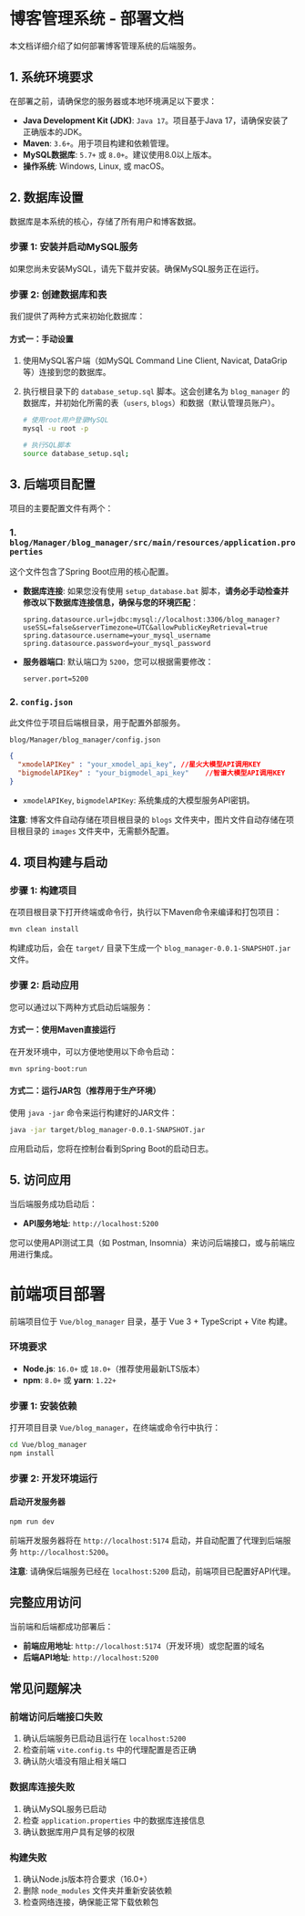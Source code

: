 # 博客管理系统 - 部署文档

本文档详细介绍了如何部署博客管理系统的后端服务。

## 1. 系统环境要求

在部署之前，请确保您的服务器或本地环境满足以下要求：

- **Java Development Kit (JDK)**: `Java 17`。项目基于Java 17，请确保安装了正确版本的JDK。
- **Maven**: `3.6+`。用于项目构建和依赖管理。
- **MySQL数据库**: `5.7+` 或 `8.0+`。建议使用8.0以上版本。
- **操作系统**: Windows, Linux, 或 macOS。

## 2. 数据库设置

数据库是本系统的核心，存储了所有用户和博客数据。

### 步骤 1: 安装并启动MySQL服务

如果您尚未安装MySQL，请先下载并安装。确保MySQL服务正在运行。

### 步骤 2: 创建数据库和表

我们提供了两种方式来初始化数据库：

#### 方式一：手动设置

1. 使用MySQL客户端（如MySQL Command Line Client, Navicat, DataGrip等）连接到您的数据库。
2. 执行根目录下的 `database_setup.sql` 脚本。这会创建名为 `blog_manager` 的数据库，并初始化所需的表（`users`, `blogs`）和数据（默认管理员账户）。

   ```bash
   # 使用root用户登录MySQL
   mysql -u root -p

   # 执行SQL脚本
   source database_setup.sql;
   ```

## 3. 后端项目配置

项目的主要配置文件有两个：

### 1. `blog/Manager/blog_manager/src/main/resources/application.properties `

这个文件包含了Spring Boot应用的核心配置。

- **数据库连接**:
  如果您没有使用 `setup_database.bat` 脚本，**请务必手动检查并修改以下数据库连接信息，确保与您的环境匹配**：

  ```properties
  spring.datasource.url=jdbc:mysql://localhost:3306/blog_manager?useSSL=false&serverTimezone=UTC&allowPublicKeyRetrieval=true
  spring.datasource.username=your_mysql_username
  spring.datasource.password=your_mysql_password
  ```
- **服务器端口**:
  默认端口为 `5200`，您可以根据需要修改：

  ```properties
  server.port=5200
  ```

### 2. `config.json`

此文件位于项目后端根目录，用于配置外部服务。

`blog/Manager/blog_manager/config.json `

```json
{
  "xmodelAPIKey" : "your_xmodel_api_key", //星火大模型API调用KEY
  "bigmodelAPIKey" : "your_bigmodel_api_key"	//智谱大模型API调用KEY
}
```

- `xmodelAPIKey`, `bigmodelAPIKey`: 系统集成的大模型服务API密钥。

**注意**: 博客文件自动存储在项目根目录的 `blogs` 文件夹中，图片文件自动存储在项目根目录的 `images` 文件夹中，无需额外配置。

## 4. 项目构建与启动

### 步骤 1: 构建项目

在项目根目录下打开终端或命令行，执行以下Maven命令来编译和打包项目：

```bash
mvn clean install
```

构建成功后，会在 `target/` 目录下生成一个 `blog_manager-0.0.1-SNAPSHOT.jar` 文件。

### 步骤 2: 启动应用

您可以通过以下两种方式启动后端服务：

#### 方式一：使用Maven直接运行

在开发环境中，可以方便地使用以下命令启动：

```bash
mvn spring-boot:run
```

#### 方式二：运行JAR包（推荐用于生产环境）

使用 `java -jar` 命令来运行构建好的JAR文件：

```bash
java -jar target/blog_manager-0.0.1-SNAPSHOT.jar
```

应用启动后，您将在控制台看到Spring Boot的启动日志。

## 5. 访问应用

当后端服务成功启动后：

- **API服务地址**: `http://localhost:5200`

您可以使用API测试工具（如 Postman, Insomnia）来访问后端接口，或与前端应用进行集成。

# 前端项目部署

前端项目位于 `Vue/blog_manager` 目录，基于 Vue 3 + TypeScript + Vite 构建。

### 环境要求

- **Node.js**: `16.0+` 或 `18.0+`（推荐使用最新LTS版本）
- **npm**: `8.0+` 或 **yarn**: `1.22+`

### 步骤 1: 安装依赖

打开项目目录 `Vue/blog_manager`，在终端或命令行中执行：

```bash
cd Vue/blog_manager
npm install
```

### 步骤 2: 开发环境运行

#### 启动开发服务器

```bash
npm run dev
```

前端开发服务器将在 `http://localhost:5174` 启动，并自动配置了代理到后端服务 `http://localhost:5200`。

**注意**: 请确保后端服务已经在 `localhost:5200` 启动，前端项目已配置好API代理。

## 完整应用访问

当前端和后端都成功部署后：

- **前端应用地址**: `http://localhost:5174`（开发环境）或您配置的域名
- **后端API地址**: `http://localhost:5200`

## 常见问题解决

### 前端访问后端接口失败

1. 确认后端服务已启动且运行在 `localhost:5200`
2. 检查前端 `vite.config.ts` 中的代理配置是否正确
3. 确认防火墙没有阻止相关端口

### 数据库连接失败

1. 确认MySQL服务已启动
2. 检查 `application.properties` 中的数据库连接信息
3. 确认数据库用户具有足够的权限

### 构建失败

1. 确认Node.js版本符合要求（16.0+）
2. 删除 `node_modules` 文件夹并重新安装依赖
3. 检查网络连接，确保能正常下载依赖包
